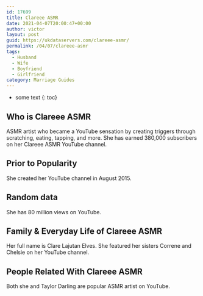 ```yaml
---
id: 17699
title: Clareee ASMR
date: 2021-04-07T20:00:47+00:00
author: victor
layout: post
guid: https://ukdataservers.com/clareee-asmr/
permalink: /04/07/clareee-asmr
tags:
  - Husband
  - Wife
  - Boyfriend
  - Girlfriend
category: Marriage Guides
---
```


* some text
{: toc}


## Who is Clareee ASMR



ASMR artist who became a YouTube sensation by creating triggers through scratching, eating, tapping, and more. She has earned 380,000 subscribers on her Clareee ASMR YouTube channel.

                
                
                
## Prior to Popularity



She created her YouTube channel in August 2015.

                
                
                
## Random data



She has 80 million views on YouTube.

                
                
                
## Family & Everyday Life of Clareee ASMR



Her full name is Clare Lajutan Elves. She featured her sisters Correne and Chelsie on her YouTube channel.

                
                
                
## People Related With Clareee ASMR



Both she and Taylor Darling are popular ASMR artist on YouTube.

                
              
            
          
          
          